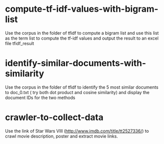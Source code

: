 # compute-tf-idf-values-with-bigram-list
Use the corpus in the folder of tfidf to compute a bigram list and use this list as the term list to compute the tf-idf values and output the result to an excel file tfidf_result

# identify-similar-documents-with-similarity
Use the corpus in the folder of tfidf to identify the 5 most similar documents to doc_0.txt ( try both dot product and cosine similarity) and display the document IDs for the two methods

# crawler-to-collect-data
Use the link of Star Wars VIII (http://www.imdb.com/title/tt2527336/) to crawl movie description, poster and extract movie links.
